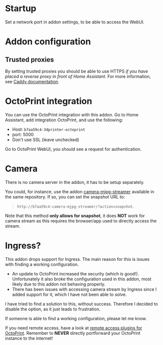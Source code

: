 # Startup

Set a network port in addon settings, to be able to access the WebUI.

# Addon configuration

## Trusted proxies

By setting trusted proxies you should be able to use HTTPS *if you have placed a reverse proxy in front of Home Assistant*. For more information, see [Caddy documentation](https://caddyserver.com/docs/caddyfile/directives/reverse_proxy).

# OctoPrint integration

You can use the OctoPrint integration with this addon. Go to Home Assistant, add integration OctoPrint, and use the following:
- Host: `b7aa59c4-3dprinter-octoprint`
- port: 5000
- Don't use SSL (leave unchecked)

Go to OctoPrint WebUI, you should see a request for authentication.

# Camera

There is no camera server in the addon, it has to be setup separately.

You could, for instance, use the addon [camera-mjpg-streamer](https://github.com/fredrikbaberg/3dprinter-addons/tree/main/camera-mjpg-streamer) available in the same repository. If so, you can set the snapshot URL to:
> `http://b7aa59c4-camera-mjpg-streamer/?action=snapshot`.

Note that this method **only allows for snapshot**, it does **NOT** work for camera stream as this requires the browser/app used to directly access the stream.

# Ingress?

This addon drops support for Ingress. The main reason for this is issues with finding a working configuration.

* An update to OctoPrint increased the security (which is good!). Unfortunately it also broke the configuration used in this addon, most likely due to this addon not behaving properly.
* There has been issues with accessing camera stream by Ingress since I added support for it, which I have not been able to solve.

I have tried to find a solution to this, without success. Therefore I decided to disable the option, as it just leads to frustration.

If someone is able to find a working configuration, please let me know.

If you need remote access, have a look at [remote access plugins for OctoPrint](https://plugins.octoprint.org/topics/remote_access/). Remember to **NEVER** directly portforward your OctoPrint instance to the internet!